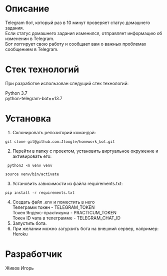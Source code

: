 # Описание
Telegram бот, который раз в 10 минут проверяет статус домашнего задания.<br>
Если статус домашнего задания изменился, отправляет информацию об изменении в Telegram.<br>
Бот логгирует свою работу и сообщает вам о важных проблемах сообщением в Telegram.

# Стек технологий

При разработке использован следущий стек технологий:

Python 3.7<br>
python-telegram-bot==13.7

# Установка
1. Склонировать репозиторий командой:
 ```
 git clone git@github.com:Jloogle/homework_bot.git
 ```
2. Перейти в папку с проектом, установить виртуальное окружение и активировать его:
```
 python3 -m venv venv
 ```
 ```
 source venv/bin/activate
 ```
3. Установить зависимости из файла requirements.txt:
```
pip install -r requirements.txt
```
4. Создать файл .env и поместить в него <br>
Телеграмм токен - TELEGRAM_TOKEN<br>
Токен Яндекс-практикума - PRACTICUM_TOKEN<br>
Токен ID чата в телеграмме - TELEGRAM_CHAT_ID<br>
5. Запустить бота.<br>
6. При желании можно загурзить бота на внешний сервер, например: Heroku


# Разработчик
Живов Игорь

